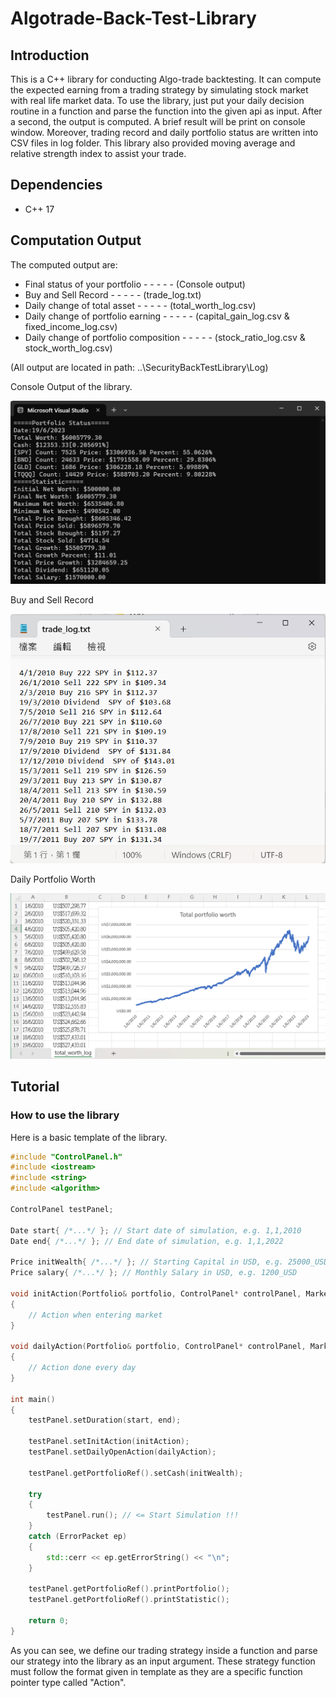 # Algotrade-Back-Test-Library

## Introduction
This is a C++ library for conducting Algo-trade backtesting. It can compute the expected earning from a trading strategy by simulating stock market with real life market data. To use the library, just put your daily decision routine in a function and parse the function into the given api as input. After a second, the output is computed. A brief result will be print on console window. Moreover, trading record and daily portfolio status are written into CSV files in log folder. This library also provided moving average and relative strength index to assist your trade.

## Dependencies
- C++ 17

## Computation Output
The computed output are:
* Final status of your portfolio - - - - - (Console output)
* Buy and Sell Record - - - - - (trade_log.txt)
* Daily change of total asset - - - - - (total_worth_log.csv)
* Daily change of portfolio earning - - - - - (capital_gain_log.csv & fixed_income_log.csv)
* Daily change of portfolio composition - - - - - (stock_ratio_log.csv & stock_worth_log.csv)

(All output are located in path: ..\SecurityBackTestLibrary\Log)

Console Output of the library.

![alt text](https://github.com/jason2468087/Algotrade-Back-Test-Library/blob/master/img/console%20output.png?raw=true)

Buy and Sell Record

![alt text](https://github.com/jason2468087/Algotrade-Back-Test-Library/blob/master/img/trade%20log%20output.png?raw=true)

Daily Portfolio Worth

![alt text](https://github.com/jason2468087/Algotrade-Back-Test-Library/blob/master/img/total%20worth%20output.png?raw=true)

## Tutorial
### How to use the library

Here is a basic template of the library.
```C++
#include "ControlPanel.h"
#include <iostream>
#include <string>
#include <algorithm>

ControlPanel testPanel;

Date start{ /*...*/ }; // Start date of simulation, e.g. 1,1,2010
Date end{ /*...*/ }; // End date of simulation, e.g. 1,1,2022

Price initWealth{ /*...*/ }; // Starting Capital in USD, e.g. 25000_USD
Price salary{ /*...*/ }; // Monthly Salary in USD, e.g. 1200_USD

void initAction(Portfolio& portfolio, ControlPanel* controlPanel, Market& market, Index& index)
{
    // Action when entering market
}

void dailyAction(Portfolio& portfolio, ControlPanel* controlPanel, Market& market, Index& index)
{
    // Action done every day
}

int main()
{
    testPanel.setDuration(start, end);

    testPanel.setInitAction(initAction);
    testPanel.setDailyOpenAction(dailyAction);

    testPanel.getPortfolioRef().setCash(initWealth);

    try
    {
        testPanel.run(); // <= Start Simulation !!!
    }
    catch (ErrorPacket ep)
    {
        std::cerr << ep.getErrorString() << "\n";
    }

    testPanel.getPortfolioRef().printPortfolio();
    testPanel.getPortfolioRef().printStatistic();
    
    return 0;
}
```
As you can see, we define our trading strategy inside a function and parse our strategy into the library as an input argument. These strategy function must follow the format given in template as they are a specific function pointer type called "Action".

